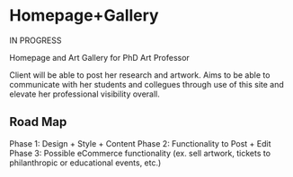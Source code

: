 <!-- * Using npm (not yarn) -->

# Homepage+Gallery

IN PROGRESS

Homepage and Art Gallery for PhD Art Professor

Client will be able to post her research and artwork. Aims to be able to communicate with her students and collegues through use of this site and elevate her professional visibility overall.

## Road Map

Phase 1: Design + Style + Content
Phase 2: Functionality to Post + Edit
Phase 3: Possible eCommerce functionality (ex. sell artwork, tickets to philanthropic or educational events, etc.)
